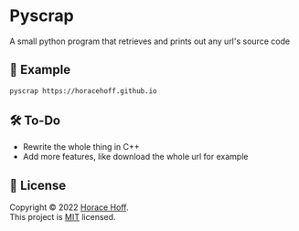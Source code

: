 # Pyscrap
A small python program that retrieves and prints out any url's source code

## 🤔 Example
```bash
pyscrap https://horacehoff.github.io
```

## 🛠 To-Do
- Rewrite the whole thing in C++
- Add more features, like download the whole url for example
## 📝 License

Copyright © 2022 [Horace Hoff](https://github.com/horacehoff).<br />
This project is [MIT](https://github.com/horacehoff/pyscrap/blob/main/LICENSE) licensed.
